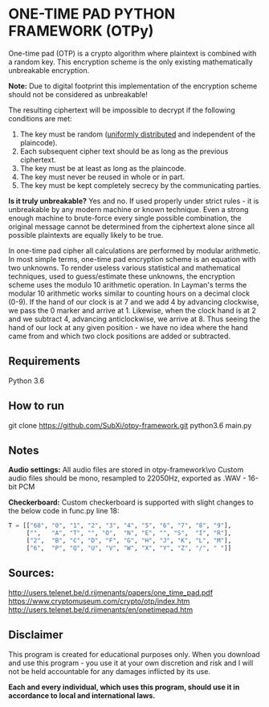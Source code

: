 # ONE-TIME PAD PYTHON FRAMEWORK (OTPy)

One-time pad (OTP) is a crypto algorithm where plaintext is combined with a random key. This encryption scheme is the only existing mathematically unbreakable encryption.

**Note:** Due to digital footprint this implementation of the encryption scheme should not be considered as unbreakable!

The resulting  ciphertext will be impossible to decrypt if the following conditions are met:

1.  The key must be random ([uniformly distributed](https://en.wikipedia.org/wiki/Discrete_uniform_distribution "Discrete uniform distribution")  and  independent of the plaincode).
2. Each subsequent cipher text should be as long as the previous ciphertext.
3.  The key must be at least as long as the plaincode.
4.  The key must never be reused in whole or in part.
5.  The key must be kept completely  secrecy  by the communicating parties.

**Is it truly unbreakable?** Yes and no. If used properly under strict rules - it is unbreakable by any modern machine or known technique.
Even a strong enough machine to brute-force every single possible combination, the original message cannot be determined from the ciphertext alone since all possible plaintexts are equally likely to be true.

In one-time pad cipher all calculations are performed by modular arithmetic. In most simple terms, one-time pad encryption scheme is an equation with two unknowns. To render useless various statistical and mathematical techniques, used  to guess/estimate these unknowns, the encryption scheme uses the modulo 10 arithmetic operation. In Layman's terms the modular 10 arithmetic works similar to counting hours on a decimal clock (0-9). If the hand of our clock is at 7 and we add 4 by advancing clockwise, we pass the 0 marker and arrive at 1. Likewise, when the clock hand is at 2 and we subtract 4, advancing anticlockwise, we arrive at 8. Thus seeing the hand of our lock at any given position - we have no idea where the hand came from and which two clock positions are added or subtracted. 

## Requirements
Python 3.6

## How to run
git clone https://github.com/SubXi/otpy-framework.git
python3.6 main.py

## Notes

**Audio settings:**
All audio files are stored in otpy-framework\vo
Custom audio files should be mono, resampled to 22050Hz, exported as .WAV - 16-bit PCM

**Checkerboard:**
Custom checkerboard is supported with slight changes to the below code in func.py line 18:
```python
T = [["68", "0", "1", "2", "3", "4", "5", "6", "7", "8", "9"],
     ["",   "A", "T", "", "O",  "N", "E", "", "S",  "I", "R"],
     ["2",  "B", "C", "D", "F", "G", "H", "J", "K", "L", "M"],
     ["6",  "P", "Q", "U", "V", "W", "X", "Y", "Z", "/", " "]]
```

## Sources:

http://users.telenet.be/d.rijmenants/papers/one_time_pad.pdf
https://www.cryptomuseum.com/crypto/otp/index.htm
http://users.telenet.be/d.rijmenants/en/onetimepad.htm

## Disclaimer

This program is created for educational purposes only. 
When you download and use this program - you use it at your own discretion and risk and I will not be held accountable for any damages inflicted by its use.

**Each and every individual, which uses this program, should use it in accordance to local and international laws.**

